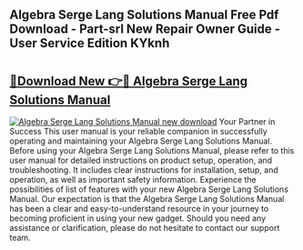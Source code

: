 ## Algebra Serge Lang Solutions Manual Free Pdf Download - Part-srl New Repair Owner Guide - User Service Edition KYknh

# <h2><a href="http://bc64660.oget.top/?id=Algebra+Serge+Lang+Solutions+Manual">🔗Download New 👉🔴 Algebra Serge Lang Solutions Manual</a></h2>

[![Algebra Serge Lang Solutions Manual new download](https://i.imgur.com/5g1atiW.png)](http://bc64660.oget.top/?id=Algebra+Serge+Lang+Solutions+Manual)
Your Partner in Success This user manual is your reliable companion in successfully operating and maintaining your Algebra Serge Lang Solutions Manual. Before using your Algebra Serge Lang Solutions Manual, please refer to this user manual for detailed instructions on product setup, operation, and troubleshooting. It includes clear instructions for installation, setup, and operation, as well as important safety information. Experience the possibilities of list of features with your new Algebra Serge Lang Solutions Manual. Our expectation is that the Algebra Serge Lang Solutions Manual has been a clear and easy-to-understand resource in your journey to becoming proficient in using your new gadget. Should you need any assistance or clarification, please do not hesitate to contact our support team.
